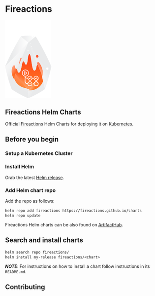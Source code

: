 # Fireactions

<img src="./fireactions-server/chart-icon.png" alt="logo" width="150"/>

## Fireactions Helm Charts

Official [Fireactions](https://fireactions.github.io/) Helm Charts for deploying it on [Kubernetes](https://kubernetes.io/).

## Before you begin

### Setup a Kubernetes Cluster

### Install Helm

Grab the latest [Helm release](https://github.com/helm/helm#install).

### Add Helm chart repo

Add the repo as follows:

```console
helm repo add fireactions https://fireactions.github.io/charts
helm repo update
```

Fireactions Helm charts can be also found on [ArtifactHub](https://artifacthub.io/packages/search?repo=fireactions).

## Search and install charts

```console
helm search repo fireactions/
helm install my-release fireactions/<chart>
```

**_NOTE_**: For instructions on how to install a chart follow instructions in its `README.md`.

## Contributing
